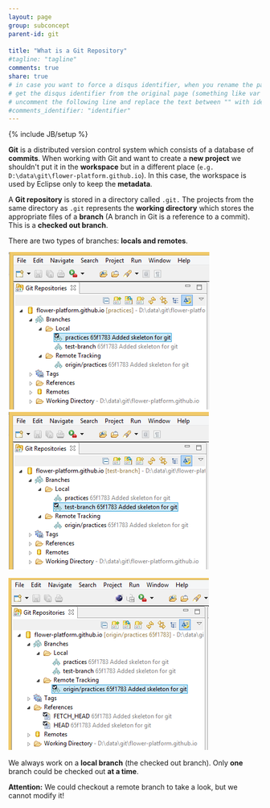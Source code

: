 ```yaml
---
layout: page
group: subconcept
parent-id: git

title: "What is a Git Repository"
#tagline: "tagline"
comments: true
share: true
# in case you want to force a disqus identifier, when you rename the page
# get the disqus identifier from the original page (something like var disqus_identifier = 'ident';),
# uncomment the following line and replace the text between "" with ident
#comments_identifier: "identifier"
---
```

{% include JB/setup %}

**Git** is a distributed version control system which consists of a database of **commits**. When working with Git and want to create a **new project** we shouldn't put it in the **workspace** but in a different place (``e.g. D:\data\git\flower-platform.github.io``). In this case, the workspace is used by Eclipse only to keep the **metadata**.

A **Git repository** is stored in a directory called ``.git.`` The projects from the same directory as ``.git`` represents the **working directory** which stores the appropriate files of a **branch** (A branch in Git is a reference to a commit). This is a **checked out branch**. 

There are two types of branches: **locals and remotes**.

<p class="text-center">
<img class="img-thumbnail" src="local-checkedout-branch.PNG"/>
<img class="img-thumbnail" src="another-local-checkedout-branch.PNG"/>
</p>
<img class="img-thumbnail center-block" src="remote-checkedout-branch.PNG"/>

We always work on a **local branch** (the checked out branch). Only **one** branch could be checked out **at a time**.

<div class="alert alert-danger"><strong>Attention:</strong> We could checkout a remote branch to take a look, but we cannot modify it!</div>